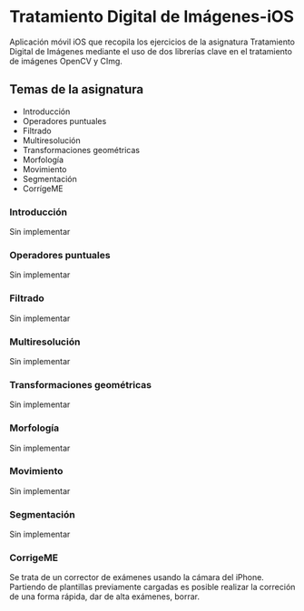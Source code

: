 Tratamiento Digital de Imágenes-iOS
===================================

Aplicación móvil iOS que recopila los ejercicios de la asignatura Tratamiento Digital de Imágenes mediante el uso de dos librerías clave en el tratamiento de imágenes OpenCV y CImg.

## Temas de la asignatura
* Introducción
* Operadores puntuales
* Filtrado
* Multiresolución
* Transformaciones geométricas
* Morfología
* Movimiento
* Segmentación
* CorrígeME

### Introducción
Sin implementar
### Operadores puntuales
Sin implementar
### Filtrado
Sin implementar
### Multiresolución
Sin implementar
### Transformaciones geométricas
Sin implementar
### Morfología
Sin implementar
### Movimiento
Sin implementar
### Segmentación
Sin implementar

### CorrigeME
Se trata de un corrector de exámenes usando la cámara del iPhone. Partiendo de plantillas previamente cargadas es posible realizar la correción de una forma rápida, dar de alta exámenes, borrar.